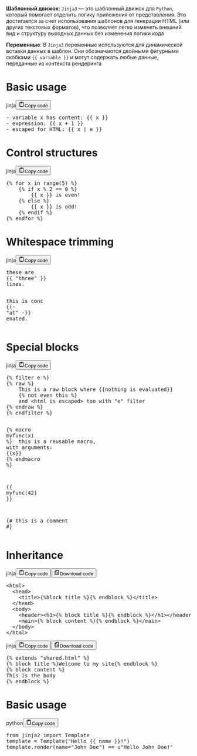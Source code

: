 <!--{% raw %}-->
<p><strong>Шаблонный движок</strong>: <code>Jinja3</code> — это шаблонный движок для <code>Python</code>,
который помогает отделить логику приложения от представления.
Это достигается за счет использования шаблонов для генерации HTML (или других текстовых форматов),
что позволяет легко изменять внешний вид и структуру выходных данных без изменения логики кода</p>
<p><strong>Переменные</strong>: В <code>Jinja3</code> переменные используются для динамической вставки данных в шаблон.
Они обозначаются двойными фигурными скобками <code>{{ variable }}</code>
и могут содержать любые данные, переданные из контекста рендеринга</p>
<h1>Basic usage</h1>
<div class="code_element"><div class="lang_line"><text>jinja</text><button class="copy_code_button" onclick="CopyCode(this)"><svg style="width: 1.2em;height: 1.2em;" aria-hidden="true" xmlns="http://www.w3.org/2000/svg" fill="none" viewBox="0 0 24 24"><path stroke="currentColor" stroke-linecap="round" stroke-linejoin="round" stroke-width="2" d="M15 4h3a1 1 0 0 1 1 1v15a1 1 0 0 1-1 1H6a1 1 0 0 1-1-1V5a1 1 0 0 1 1-1h3m0 3h6m-5-4v4h4V3h-4Z"/></svg><text class="unselectable">Copy code</text></button></div><div class="code language-jinja"><div class="highlight"><pre><span></span><span class="x">- variable x has content: </span><span class="cp">{{</span> <span class="nv">x</span> <span class="cp">}}</span>
<span class="x">- expression: </span><span class="cp">{{</span> <span class="nv">x</span> <span class="o">+</span> <span class="m">1</span> <span class="cp">}}</span>
<span class="x">- escaped for HTML: </span><span class="cp">{{</span> <span class="nv">x</span> <span class="o">|</span> <span class="nf">e</span> <span class="cp">}}</span>
</pre></div></div></div>

<h1>Control structures</h1>
<div class="code_element"><div class="lang_line"><text>jinja</text><button class="copy_code_button" onclick="CopyCode(this)"><svg style="width: 1.2em;height: 1.2em;" aria-hidden="true" xmlns="http://www.w3.org/2000/svg" fill="none" viewBox="0 0 24 24"><path stroke="currentColor" stroke-linecap="round" stroke-linejoin="round" stroke-width="2" d="M15 4h3a1 1 0 0 1 1 1v15a1 1 0 0 1-1 1H6a1 1 0 0 1-1-1V5a1 1 0 0 1 1-1h3m0 3h6m-5-4v4h4V3h-4Z"/></svg><text class="unselectable">Copy code</text></button></div><div class="code language-jinja"><div class="highlight"><pre><span></span><span class="cp">{%</span> <span class="k">for</span> <span class="nv">x</span> <span class="k">in</span> <span class="nv">range</span><span class="o">(</span><span class="m">5</span><span class="o">)</span> <span class="cp">%}</span>
<span class="x">    </span><span class="cp">{%</span> <span class="k">if</span> <span class="nv">x</span> <span class="o">%</span> <span class="m">2</span> <span class="o">==</span> <span class="m">0</span> <span class="cp">%}</span>
<span class="x">        </span><span class="cp">{{</span> <span class="nv">x</span> <span class="cp">}}</span><span class="x"> is even!</span>
<span class="x">    </span><span class="cp">{%</span> <span class="k">else</span> <span class="cp">%}</span>
<span class="x">        </span><span class="cp">{{</span> <span class="nv">x</span> <span class="cp">}}</span><span class="x"> is odd!</span>
<span class="x">    </span><span class="cp">{%</span> <span class="k">endif</span> <span class="cp">%}</span>
<span class="cp">{%</span> <span class="k">endfor</span> <span class="cp">%}</span>
</pre></div></div></div>

<h1>Whitespace trimming</h1>
<div class="code_element"><div class="lang_line"><text>jinja</text><button class="copy_code_button" onclick="CopyCode(this)"><svg style="width: 1.2em;height: 1.2em;" aria-hidden="true" xmlns="http://www.w3.org/2000/svg" fill="none" viewBox="0 0 24 24"><path stroke="currentColor" stroke-linecap="round" stroke-linejoin="round" stroke-width="2" d="M15 4h3a1 1 0 0 1 1 1v15a1 1 0 0 1-1 1H6a1 1 0 0 1-1-1V5a1 1 0 0 1 1-1h3m0 3h6m-5-4v4h4V3h-4Z"/></svg><text class="unselectable">Copy code</text></button></div><div class="code language-jinja"><div class="highlight"><pre><span></span><span class="x">these are</span>
<span class="cp">{{</span> <span class="s2">&quot;three&quot;</span> <span class="cp">}}</span>
<span class="x">lines.</span>

<span class="x">this is conc</span>
<span class="cp">{{</span><span class="o">-</span> <span class="s2">&quot;at&quot;</span> -<span class="cp">}}</span>
<span class="x">enated.</span>
</pre></div></div></div>

<h1>Special blocks</h1>
<div class="code_element"><div class="lang_line"><text>jinja</text><button class="copy_code_button" onclick="CopyCode(this)"><svg style="width: 1.2em;height: 1.2em;" aria-hidden="true" xmlns="http://www.w3.org/2000/svg" fill="none" viewBox="0 0 24 24"><path stroke="currentColor" stroke-linecap="round" stroke-linejoin="round" stroke-width="2" d="M15 4h3a1 1 0 0 1 1 1v15a1 1 0 0 1-1 1H6a1 1 0 0 1-1-1V5a1 1 0 0 1 1-1h3m0 3h6m-5-4v4h4V3h-4Z"/></svg><text class="unselectable">Copy code</text></button></div><div class="code language-jinja"><div class="highlight"><pre><span></span><span class="cp">{%</span> <span class="k">filter</span> <span class="nf">e</span> <span class="cp">%}</span>
<span class="cp">{%</span> <span class="k">raw</span> <span class="cp">%}</span>
    This is a raw block where {{nothing is evaluated}}
    {% not even this %}
    and &lt;html is escaped&gt; too with &quot;e&quot; filter
<span class="cp">{%</span> <span class="k">endraw</span> <span class="cp">%}</span>
<span class="cp">{%</span> <span class="k">endfilter</span> <span class="cp">%}</span>

<span class="cp">{%</span> <span class="k">macro</span> <span class="nv">myfunc</span><span class="o">(</span><span class="nv">x</span><span class="o">)</span> <span class="cp">%}</span>
<span class="x">    this is a reusable macro, with arguments: </span><span class="cp">{{</span><span class="nv">x</span><span class="cp">}}</span>
<span class="cp">{%</span> <span class="k">endmacro</span> <span class="cp">%}</span>

<span class="cp">{{</span> <span class="nv">myfunc</span><span class="o">(</span><span class="m">42</span><span class="o">)</span> <span class="cp">}}</span>

<span class="c">{#</span>
<span class="c">this is a comment</span>
<span class="c">#}</span>
</pre></div></div></div>

<h1>Inheritance</h1>
<div class="code_element"><div class="lang_line"><text>jinja</text><button class="copy_code_button" onclick="CopyCode(this)"><svg style="width: 1.2em;height: 1.2em;" aria-hidden="true" xmlns="http://www.w3.org/2000/svg" fill="none" viewBox="0 0 24 24"><path stroke="currentColor" stroke-linecap="round" stroke-linejoin="round" stroke-width="2" d="M15 4h3a1 1 0 0 1 1 1v15a1 1 0 0 1-1 1H6a1 1 0 0 1-1-1V5a1 1 0 0 1 1-1h3m0 3h6m-5-4v4h4V3h-4Z"/></svg><text class="unselectable">Copy code</text></button><button class="download_code_button" onclick="DownloadCode(this, `shared.html`)"><svg style="width: 1.2em;height: 1.2em;" aria-hidden="true" xmlns="http://www.w3.org/2000/svg" fill="none" viewBox="0 0 24 24"><path stroke="currentColor" stroke-linecap="round" stroke-linejoin="round" stroke-width="2" d="M10 3v4a1 1 0 0 1-1 1H5m5 4-2 2 2 2m4-4 2 2-2 2m5-12v16a1 1 0 0 1-1 1H6a1 1 0 0 1-1-1V7.914a1 1 0 0 1 .293-.707l3.914-3.914A1 1 0 0 1 9.914 3H18a1 1 0 0 1 1 1Z"/></svg><text class="unselectable" title="shared.html">Download code</text></button></div><div class="code language-jinja"><div class="highlight"><pre><span></span><span class="x">&lt;html&gt;</span>
<span class="x">  &lt;head&gt;</span>
<span class="x">    &lt;title&gt;</span><span class="cp">{%</span><span class="k">block</span> <span class="nv">title</span> <span class="cp">%}{%</span> <span class="k">endblock</span> <span class="cp">%}</span><span class="x">&lt;/title&gt;</span>
<span class="x">  &lt;/head&gt;</span>
<span class="x">  &lt;body&gt;</span>
<span class="x">    &lt;header&gt;&lt;h1&gt;</span><span class="cp">{%</span> <span class="k">block</span> <span class="nv">title</span> <span class="cp">%}{%</span> <span class="k">endblock</span> <span class="cp">%}</span><span class="x">&lt;/h1&gt;&lt;/header&gt;</span>
<span class="x">    &lt;main&gt;</span><span class="cp">{%</span> <span class="k">block</span> <span class="nv">content</span> <span class="cp">%}{%</span> <span class="k">endblock</span> <span class="cp">%}</span><span class="x">&lt;/main&gt;</span>
<span class="x">  &lt;/body&gt;</span>
<span class="x">&lt;/html&gt;</span>
</pre></div></div></div>

<div class="code_element"><div class="lang_line"><text>jinja</text><button class="copy_code_button" onclick="CopyCode(this)"><svg style="width: 1.2em;height: 1.2em;" aria-hidden="true" xmlns="http://www.w3.org/2000/svg" fill="none" viewBox="0 0 24 24"><path stroke="currentColor" stroke-linecap="round" stroke-linejoin="round" stroke-width="2" d="M15 4h3a1 1 0 0 1 1 1v15a1 1 0 0 1-1 1H6a1 1 0 0 1-1-1V5a1 1 0 0 1 1-1h3m0 3h6m-5-4v4h4V3h-4Z"/></svg><text class="unselectable">Copy code</text></button><button class="download_code_button" onclick="DownloadCode(this, `home.html`)"><svg style="width: 1.2em;height: 1.2em;" aria-hidden="true" xmlns="http://www.w3.org/2000/svg" fill="none" viewBox="0 0 24 24"><path stroke="currentColor" stroke-linecap="round" stroke-linejoin="round" stroke-width="2" d="M10 3v4a1 1 0 0 1-1 1H5m5 4-2 2 2 2m4-4 2 2-2 2m5-12v16a1 1 0 0 1-1 1H6a1 1 0 0 1-1-1V7.914a1 1 0 0 1 .293-.707l3.914-3.914A1 1 0 0 1 9.914 3H18a1 1 0 0 1 1 1Z"/></svg><text class="unselectable" title="home.html">Download code</text></button></div><div class="code language-jinja"><div class="highlight"><pre><span></span><span class="cp">{%</span> <span class="k">extends</span> <span class="s2">&quot;shared.html&quot;</span> <span class="cp">%}</span>
<span class="cp">{%</span> <span class="k">block</span> <span class="nv">title</span> <span class="cp">%}</span><span class="x">Welcome to my site</span><span class="cp">{%</span> <span class="k">endblock</span> <span class="cp">%}</span>
<span class="cp">{%</span> <span class="k">block</span> <span class="nv">content</span> <span class="cp">%}</span>
<span class="x">This is the body</span>
<span class="cp">{%</span> <span class="k">endblock</span> <span class="cp">%}</span>
</pre></div></div></div>

<h1>Basic usage</h1>
<div class="code_element"><div class="lang_line"><text>python</text><button class="copy_code_button" onclick="CopyCode(this)"><svg style="width: 1.2em;height: 1.2em;" aria-hidden="true" xmlns="http://www.w3.org/2000/svg" fill="none" viewBox="0 0 24 24"><path stroke="currentColor" stroke-linecap="round" stroke-linejoin="round" stroke-width="2" d="M15 4h3a1 1 0 0 1 1 1v15a1 1 0 0 1-1 1H6a1 1 0 0 1-1-1V5a1 1 0 0 1 1-1h3m0 3h6m-5-4v4h4V3h-4Z"/></svg><text class="unselectable">Copy code</text></button></div><div class="code language-python"><div class="highlight"><pre><span></span><span class="kn">from</span> <span class="nn">jinja2</span> <span class="kn">import</span> <span class="n">Template</span>
<span class="n">template</span> <span class="o">=</span> <span class="n">Template</span><span class="p">(</span><span class="s2">&quot;Hello {{ name }}!&quot;</span><span class="p">)</span>
<span class="n">template</span><span class="o">.</span><span class="n">render</span><span class="p">(</span><span class="n">name</span><span class="o">=</span><span class="s2">&quot;John Doe&quot;</span><span class="p">)</span> <span class="o">==</span> <span class="sa">u</span><span class="s2">&quot;Hello John Doe!&quot;</span>
</pre></div></div></div>
<!--{% endraw %}-->